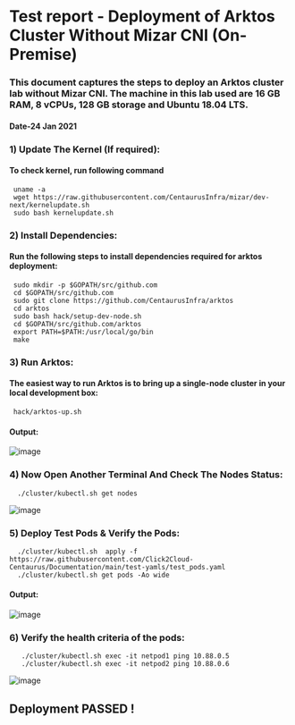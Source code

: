 # Test report - Deployment of Arktos Cluster Without Mizar CNI (On-Premise) 

### This document captures the steps to deploy an Arktos cluster lab without Mizar CNI. The machine in this lab used are 16 GB RAM, 8 vCPUs, 128 GB storage and Ubuntu 18.04 LTS. 

#### Date-24 Jan 2021 

### 1) Update The Kernel (If required):
#### To check kernel, run following command
     uname -a            
     wget https://raw.githubusercontent.com/CentaurusInfra/mizar/dev-next/kernelupdate.sh
     sudo bash kernelupdate.sh
     
### 2) Install Dependencies:
#### Run the following steps to install dependencies required for arktos deployment:    
     sudo mkdir -p $GOPATH/src/github.com  
     cd $GOPATH/src/github.com  
     sudo git clone https://github.com/CentaurusInfra/arktos  
     cd arktos  
     sudo bash hack/setup-dev-node.sh 
     cd $GOPATH/src/github.com/arktos  
     export PATH=$PATH:/usr/local/go/bin
     make  

### 3) Run Arktos:
#### The easiest way to run Arktos is to bring up a single-node cluster in your local development box:
     hack/arktos-up.sh   
     
#### Output:

![image](https://user-images.githubusercontent.com/95343388/150755619-528e174a-f644-4a6a-b642-4837bf1f2e4f.png)

### 4) Now Open Another Terminal And Check The Nodes Status:
      ./cluster/kubectl.sh get nodes 
      
![image](https://user-images.githubusercontent.com/95343388/150756108-feb95fce-1593-4119-a822-f914728cd28b.png)

      
### 5) Deploy Test Pods & Verify the Pods:
      ./cluster/kubectl.sh  apply -f   https://raw.githubusercontent.com/Click2Cloud-Centaurus/Documentation/main/test-yamls/test_pods.yaml
      ./cluster/kubectl.sh get pods -Ao wide
      
#### Output:
      
![image](https://user-images.githubusercontent.com/95343388/150756631-2e86552d-36a2-4a34-a90f-2d28d58a70d3.png)

### 6) Verify the health criteria of the pods:
       ./cluster/kubectl.sh exec -it netpod1 ping 10.88.0.5  
       ./cluster/kubectl.sh exec -it netpod2 ping 10.88.0.6
       
![image](https://user-images.githubusercontent.com/95343388/150756937-062de211-2332-446e-a3d2-b0bf3b2aca94.png)

## Deployment PASSED !


      
      


